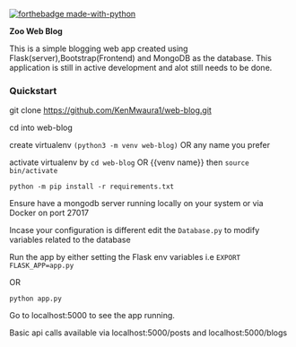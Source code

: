 [![forthebadge made-with-python](http://ForTheBadge.com/images/badges/made-with-python.svg)](https://www.python.org/)

**Zoo Web Blog**

This is a simple blogging web app created using Flask(server),Bootstrap(Frontend) and MongoDB as the database.
This application is still in active development and alot still needs to be done.

### **Quickstart**

git clone <https://github.com/KenMwaura1/web-blog.git>

cd into web-blog

create virtualenv `(python3 -m venv web-blog)` OR any name you prefer

activate virtualenv by `cd web-blog` OR {{venv name}} then `source bin/activate`

`python -m pip install -r requirements.txt`

Ensure have a mongodb server running locally on your system or via Docker on port 27017

Incase your configuration is different edit the `Database.py` to modify variables related to the database

Run the app by either setting the Flask env variables i.e `EXPORT FLASK_APP=app.py`

OR

`python app.py`

Go to localhost:5000 to see the app running.

Basic api calls available via localhost:5000/posts and localhost:5000/blogs

